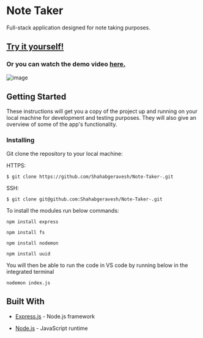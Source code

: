 # Note Taker 

Full-stack application designed for note taking purposes. 

## [Try it yourself!](    ) 

### Or you can watch the demo video [here.]()

![image]( )

## Getting Started

These instructions will get you a copy of the project up and running on your local machine for development and testing purposes. They will also give an overview of some of the app's functionality. 

### Installing

Git clone the repository to your local machine: 

HTTPS:
```
$ git clone https://github.com/Shahabgeravesh/Note-Taker-.git
```
SSH:
````
$ git clone git@github.com:Shahabgeravesh/Note-Taker-.git
````

To install the modules run below commands: 
````
npm install express
````
````
npm install fs
````
````
npm install nodemon
````
````
npm install uuid
````

You will then be able to run the code in VS code by running below in the integrated terminal
````
nodemon index.js 
````

## Built With


* [Express.js](https://expressjs.com/) - Node.js framework

* [Node.js](https://nodejs.org/en/) - JavaScript runtime

